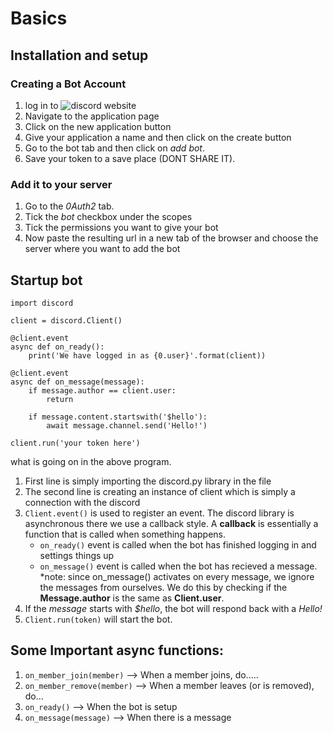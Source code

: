 # Basics

## Installation and setup

### Creating a Bot Account 

1. log in to ![discord website](https://discord.com/)
2. Navigate to the application page
3. Click on the new application button 
4. Give your application a name and then click on the create button 
5. Go to the bot tab and then click on *add bot*.
6. Save your token to a save place (DONT SHARE IT).

### Add it to your server 

1. Go to the *0Auth2* tab.
2. Tick the *bot* checkbox under the scopes 
3. Tick the permissions you want to give your bot 
4. Now paste the resulting url in a new tab of the browser and choose the server where you want to add the bot

## Startup bot

```
import discord

client = discord.Client()

@client.event
async def on_ready():
    print('We have logged in as {0.user}'.format(client))

@client.event
async def on_message(message):
    if message.author == client.user:
        return

    if message.content.startswith('$hello'):
        await message.channel.send('Hello!')

client.run('your token here')
```

what is going on in the above program.
1. First line is simply importing the discord.py library in the file 
2. The second line is creating an instance of client which is simply a connection with the discord
3. `Client.event()` is used to register an event. The discord library is asynchronous there we use a callback style. A **callback** is essentially a function that is called when something happens. 
	- `on_ready()` event is called when the bot has finished logging in and settings things up 
	- `on_message()`  event is called when the bot has recieved a message.
*note: since on_message() activates on every message, we ignore the messages from ourselves. We do this by checking if the **Message.author** is the same as **Client.user**.
4. If the *message* starts with *$hello*, the bot will respond back with a *Hello!*
5. `Client.run(token)` will start the bot.

	
## Some Important async functions:

1. `on_member_join(member)` --> When a member joins, do.....
2. `on_member_remove(member)` --> When a member leaves (or is removed), do...
3. `on_ready()` --> When the bot is setup
4. `on_message(message)` --> When there is a message 